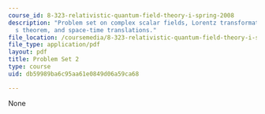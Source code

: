 ```yaml
---
course_id: 8-323-relativistic-quantum-field-theory-i-spring-2008
description: "Problem set on complex scalar fields, Lorentz transformations, Noether\u2019\
  s theorem, and space-time translations."
file_location: /coursemedia/8-323-relativistic-quantum-field-theory-i-spring-2008/db59989ba6c95aa61e0849d06a59ca68_ft1ps02_08_1.pdf
file_type: application/pdf
layout: pdf
title: Problem Set 2
type: course
uid: db59989ba6c95aa61e0849d06a59ca68

---
```

None